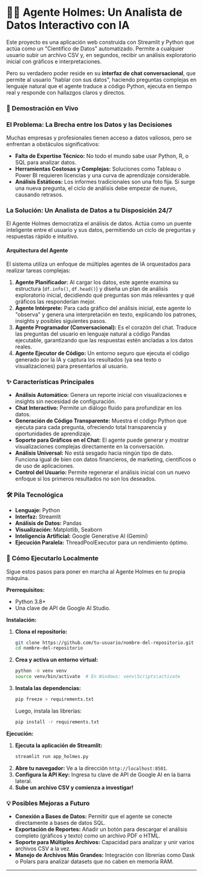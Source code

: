 # 🕵️‍♂️ Agente Holmes: Un Analista de Datos Interactivo con IA

Este proyecto es una aplicación web construida con Streamlit y Python que actúa como un "Científico de Datos" automatizado. Permite a cualquier usuario subir un archivo CSV y, en segundos, recibir un análisis exploratorio inicial con gráficos e interpretaciones.

Pero su verdadero poder reside en su **interfaz de chat conversacional**, que permite al usuario "hablar con sus datos", haciendo preguntas complejas en lenguaje natural que el agente traduce a código Python, ejecuta en tiempo real y responde con hallazgos claros y directos.

### 🎥 Demostración en Vivo

<!-- 
    **TAREA CLAVE:** ¡Esta es la parte más importante! Graba un GIF o un video corto (usando herramientas como LICEcap, Giphy Capture, o la grabadora de tu SO) que muestre el flujo completo:
    1. Subir un archivo CSV (como el de Spotify o el de Churn).
    2. Hacer clic en "Generar Análisis Inicial" y mostrar el reporte que se crea.
    3. Bajar a la sección de chat y hacer una pregunta de seguimiento (ej. "¿cuáles son los 3 artistas más escuchados?").
    4. Mostrar cómo el agente genera el código, el resultado y la interpretación.
    Sube el GIF a tu repositorio de GitHub y reemplaza este comentario con: ![Demostración del Agente Holmes](nombre_de_tu_gif.gif)
-->

### El Problema: La Brecha entre los Datos y las Decisiones

Muchas empresas y profesionales tienen acceso a datos valiosos, pero se enfrentan a obstáculos significativos:
*   **Falta de Expertise Técnico:** No todo el mundo sabe usar Python, R, o SQL para analizar datos.
*   **Herramientas Costosas y Complejas:** Soluciones como Tableau o Power BI requieren licencias y una curva de aprendizaje considerable.
*   **Análisis Estáticos:** Los informes tradicionales son una foto fija. Si surge una nueva pregunta, el ciclo de análisis debe empezar de nuevo, causando retrasos.

### La Solución: Un Analista de Datos a tu Disposición 24/7

El Agente Holmes democratiza el análisis de datos. Actúa como un puente inteligente entre el usuario y sus datos, permitiendo un ciclo de preguntas y respuestas rápido e intuitivo.

#### Arquitectura del Agente
El sistema utiliza un enfoque de múltiples agentes de IA orquestados para realizar tareas complejas:
1.  **Agente Planificador:** Al cargar los datos, este agente examina su estructura (`df.info()`, `df.head()`) y diseña un plan de análisis exploratorio inicial, decidiendo qué preguntas son más relevantes y qué gráficos las responderían mejor.
2.  **Agente Intérprete:** Para cada gráfico del análisis inicial, este agente lo "observa" y genera una interpretación en texto, explicando los patrones, insights y posibles siguientes pasos.
3.  **Agente Programador (Conversacional):** Es el corazón del chat. Traduce las preguntas del usuario en lenguaje natural a código Pandas ejecutable, garantizando que las respuestas estén ancladas a los datos reales.
4.  **Agente Ejecutor de Código:** Un entorno seguro que ejecuta el código generado por la IA y captura los resultados (ya sea texto o visualizaciones) para presentarlos al usuario.

### ✨ Características Principales

*   **Análisis Automático:** Genera un reporte inicial con visualizaciones e insights sin necesidad de configuración.
*   **Chat Interactivo:** Permite un diálogo fluido para profundizar en los datos.
*   **Generación de Código Transparente:** Muestra el código Python que ejecuta para cada pregunta, ofreciendo total transparencia y oportunidades de aprendizaje.
*   **Soporte para Gráficos en el Chat:** El agente puede generar y mostrar visualizaciones complejas directamente en la conversación.
*   **Análisis Universal:** No está sesgado hacia ningún tipo de dato. Funciona igual de bien con datos financieros, de marketing, científicos o de uso de aplicaciones.
*   **Control del Usuario:** Permite regenerar el análisis inicial con un nuevo enfoque si los primeros resultados no son los deseados.

### 🛠️ Pila Tecnológica

*   **Lenguaje:** Python
*   **Interfaz:** Streamlit
*   **Análisis de Datos:** Pandas
*   **Visualización:** Matplotlib, Seaborn
*   **Inteligencia Artificial:** Google Generative AI (Gemini)
*   **Ejecución Paralela:** ThreadPoolExecutor para un rendimiento óptimo.

### 🚀 Cómo Ejecutarlo Localmente

Sigue estos pasos para poner en marcha al Agente Holmes en tu propia máquina.

**Prerrequisitos:**
*   Python 3.8+
*   Una clave de API de Google AI Studio.

**Instalación:**
1.  **Clona el repositorio:**
    ```bash
    git clone https://github.com/tu-usuario/nombre-del-repositorio.git
    cd nombre-del-repositorio
    ```
2.  **Crea y activa un entorno virtual:**
    ```bash
    python -m venv venv
    source venv/bin/activate  # En Windows: venv\Scripts\activate
    ```
3.  **Instala las dependencias:**
    <!-- **TAREA CLAVE:** Ejecuta este comando en tu terminal para crear el archivo requirements.txt -->
    ```bash
    pip freeze > requirements.txt
    ```
    Luego, instala las librerías:
    ```bash
    pip install -r requirements.txt
    ```

**Ejecución:**
1.  **Ejecuta la aplicación de Streamlit:**
    ```bash
    streamlit run app_holmes.py
    ```
2.  **Abre tu navegador:** Ve a la dirección `http://localhost:8501`.
3.  **Configura la API Key:** Ingresa tu clave de API de Google AI en la barra lateral.
4.  **Sube un archivo CSV y comienza a investigar!**

### 💡 Posibles Mejoras a Futuro

*   **Conexión a Bases de Datos:** Permitir que el agente se conecte directamente a bases de datos SQL.
*   **Exportación de Reportes:** Añadir un botón para descargar el análisis completo (gráficos y texto) como un archivo PDF o HTML.
*   **Soporte para Múltiples Archivos:** Capacidad para analizar y unir varios archivos CSV a la vez.
*   **Manejo de Archivos Más Grandes:** Integración con librerías como Dask o Polars para analizar datasets que no caben en memoria RAM.

---